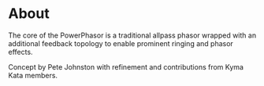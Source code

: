 # About

The core of the PowerPhasor is a traditional allpass phasor wrapped with an additional feedback topology to enable prominent ringing and phasor effects.  

Concept by Pete Johnston with refinement and contributions from Kyma Kata members.
